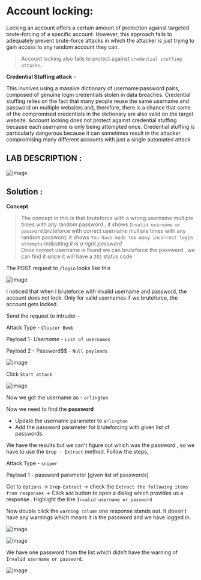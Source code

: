 # Account locking:
 
 Locking an account offers a certain amount of protection against targeted brute-forcing of a specific account. However, this approach fails to adequately prevent brute-force attacks in which the attacker is just trying to gain access to any random account they can.


 
 > Account locking also fails to protect against `credential stuffing attacks`. 
 
 **Credential Stuffing attack** -
 
This involves using a massive dictionary of username:password pairs, composed of genuine login credentials stolen in data breaches. Credential stuffing relies on 
the fact that many people reuse the same username and password on multiple websites and, therefore, there is a chance that some of the compromised credentials in
the dictionary are also valid on the target website. Account locking does not protect against credential stuffing because each username is only being attempted once.
Credential stuffing is particularly dangerous because it can sometimes result in the attacker compromising many different accounts with just a single automated attack.


## LAB DESCRIPTION :

![image](https://user-images.githubusercontent.com/67383098/226798530-f168966d-220f-47b8-96a5-ee5c9de046a1.png)

## Solution :

**Concept**
 
 > The concept in this is that 
 > bruteforce with a wrong username multiple times with any random password , it shows  `Invalid username or password`
 > bruteforce with correct username multiple times with any random password, it shows `You have made too many incorrect login attempts` indicating *it is a right password*  
 > Once correct username is found we can bruteforce the password , we can find it since it will have a `302` status code

The POST request to `/login` looks like this

![image](https://user-images.githubusercontent.com/67383098/226799235-5e0e7942-30e9-4b49-8ce8-833627c50ccf.png)

I noticed that when I bruteforce with invalid username and password, the account does not lock.
Only for valid usernames if we bruteforce, the account gets locked.

Send the request to intruder -

Attack Type - `Cluster Bomb`

Payload 1- $Username$ - `List of usernames`

Payload 2 - Password$$ - `Null payloads`

![image](https://user-images.githubusercontent.com/67383098/227200015-0763773e-ee53-466c-ae44-207a16ed737e.png)



Click `Start attack` 

![image](https://user-images.githubusercontent.com/67383098/227199876-eabd1b99-9fcd-4408-acb2-0622ec4d4ffd.png)

Now we got the username as - `arlington`

Now we need to find the **password**

- Update the username parameter to `arlington`
- Add the password parameter for bruteforcing with given list of passwords.

We have the results but we can't figure out which was the password , so we have to use the `Grep - Extract` method. Follow the steps,

Attack Type - `sniper`

Payload 1 - password parameter  [given list of passwords]

Got to `Options` -> `Grep-Extract` -> check the `Extract the following items from responses` -> Click `Add` button to open a dialog  which provides us a response . Highlight the line `Invalid username or password`

Now double click the `warning column` one response stands out. It doesn't have any warnings which means it is the password and we have logged in. 

![image](https://user-images.githubusercontent.com/67383098/227201759-9222f5a1-514f-45be-9262-75839c73ead8.png)

![image](https://user-images.githubusercontent.com/67383098/227203837-a45ec2db-baf6-4c4c-80a3-3db25bc7f5dc.png)



We have one password from the list which didn't have the warning of `Invalid username or password`.

![image](https://user-images.githubusercontent.com/67383098/227201199-2d883be2-3541-4393-8b9c-2fb46ff3f206.png)




